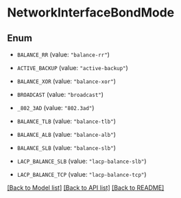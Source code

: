 # NetworkInterfaceBondMode

## Enum


* `BALANCE_RR` (value: `"balance-rr"`)

* `ACTIVE_BACKUP` (value: `"active-backup"`)

* `BALANCE_XOR` (value: `"balance-xor"`)

* `BROADCAST` (value: `"broadcast"`)

* `_802_3AD` (value: `"802.3ad"`)

* `BALANCE_TLB` (value: `"balance-tlb"`)

* `BALANCE_ALB` (value: `"balance-alb"`)

* `BALANCE_SLB` (value: `"balance-slb"`)

* `LACP_BALANCE_SLB` (value: `"lacp-balance-slb"`)

* `LACP_BALANCE_TCP` (value: `"lacp-balance-tcp"`)


[[Back to Model list]](../README.md#documentation-for-models) [[Back to API list]](../README.md#documentation-for-api-endpoints) [[Back to README]](../README.md)


